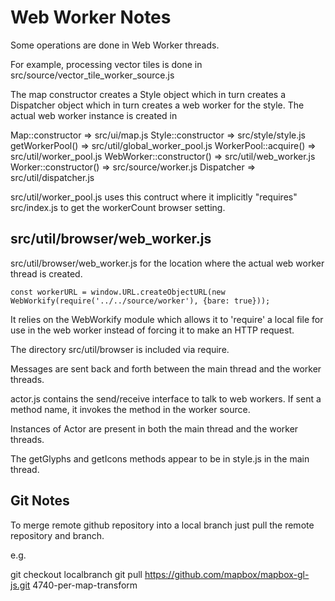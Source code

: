 # Web Worker Notes

Some operations are done in Web Worker threads.

For example, processing vector tiles is done in src/source/vector_tile_worker_source.js

The map constructor creates a Style object which in turn creates a Dispatcher object which in turn 
creates a web worker for the style. The actual web worker instance is created in 

Map::constructor => src/ui/map.js
    Style::constructor => src/style/style.js
        getWorkerPool() => src/util/global_worker_pool.js
            WorkerPool::acquire() => src/util/worker_pool.js
                WebWorker::constructor() => src/util/web_worker.js
                    Worker::constructor() => src/source/worker.js
        Dispatcher => src/util/dispatcher.js

src/util/worker_pool.js uses this contruct where it implicitly "requires" src/index.js to get the workerCount browser setting.

## src/util/browser/web_worker.js

src/util/browser/web_worker.js for the location where the actual web worker thread is created. 

	const workerURL = window.URL.createObjectURL(new WebWorkify(require('../../source/worker'), {bare: true})); 

It relies on the WebWorkify module which allows it to 'require' a local file for use in the web worker instead of forcing
it to make an HTTP request.

The directory src/util/browser is included via require. 

Messages are sent back and forth between the main thread and the worker threads. 

actor.js contains the send/receive interface to talk to web workers. If sent a method name, it invokes the method in the worker source.

Instances of Actor are present in both the main thread and the worker threads.

The getGlyphs and getIcons methods appear to be in style.js in the main thread.

## Git Notes

To merge remote github repository into a local branch just pull the remote repository and branch.

e.g.

git checkout localbranch
git pull https://github.com/mapbox/mapbox-gl-js.git 4740-per-map-transform
